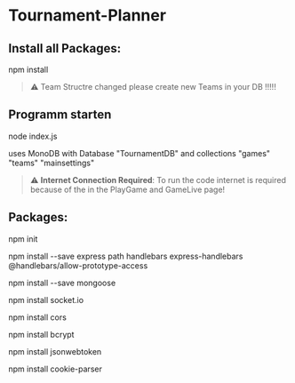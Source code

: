 # Tournament-Planner


## Install all Packages:

npm install


> :warning: Team Structre changed please create new Teams in your DB !!!!!



## Programm starten
node index.js

uses MonoDB with Database "TournamentDB" and collections "games" "teams" "mainsettings"

> :warning: **Internet Connection Required**: To run the code internet is required because of the <script src="https://cdn.socket.io/4.3.1/socket.io.min.js"></script> in the PlayGame and GameLive page!



## Packages:
npm init

npm install --save express path handlebars express-handlebars @handlebars/allow-prototype-access

npm install --save mongoose

npm install socket.io

npm install cors

npm install bcrypt

npm install jsonwebtoken

npm install cookie-parser
